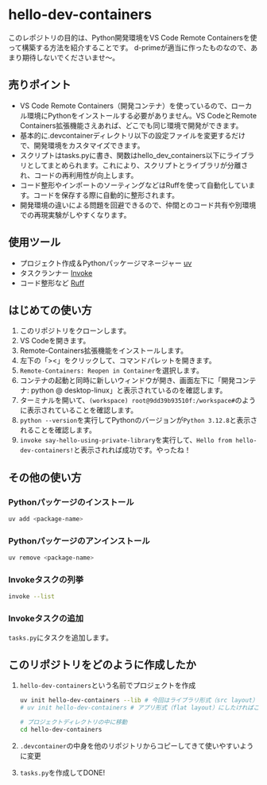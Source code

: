 # hello-dev-containers

このレポジトリの目的は、Python開発環境をVS Code Remote Containersを使って構築する方法を紹介することです。
d-primeが適当に作ったものなので、あまり期待しないでくださいませ〜。

## 売りポイント

- VS Code Remote Containers（開発コンテナ）を使っているので、ローカル環境にPythonをインストールする必要がありません。VS CodeとRemote Containers拡張機能さえあれば、どこでも同じ環境で開発ができます。
- 基本的に.devcontainerディレクトリ以下の設定ファイルを変更するだけで、開発環境をカスタマイズできます。
- スクリプトはtasks.pyに書き、関数はhello_dev_containers以下にライブラリとしてまとめられます。これにより、スクリプトとライブラリが分離され、コードの再利用性が向上します。
- コード整形やインポートのソーティングなどはRuffを使って自動化しています。コードを保存する際に自動的に整形されます。
- 開発環境の違いによる問題を回避できるので、仲間とのコード共有や別環境での再現実験がしやすくなります。

## 使用ツール

- プロジェクト作成＆Pythonパッケージマネージャー [uv](https://docs.astral.sh/uv/)
- タスクランナー [Invoke](http://www.pyinvoke.org/)
- コード整形など [Ruff](https://docs.astral.sh/ruff/)

## はじめての使い方

1. このリポジトリをクローンします。
2. VS Codeを開きます。
3. Remote-Containers拡張機能をインストールします。
4. 左下の「><」をクリックして、コマンドパレットを開きます。
5. `Remote-Containers: Reopen in Container`を選択します。
6. コンテナの起動と同時に新しいウィンドウが開き、画面左下に「開発コンテナ: python @ desktop-linux」と表示されているのを確認します。
7. ターミナルを開いて、`(workspace) root@9dd39b93510f:/workspace#`のように表示されていることを確認します。
8. `python --version`を実行してPythonのバージョンが`Python 3.12.8`と表示されることを確認します。
9. `invoke say-hello-using-private-library`を実行して、`Hello from hello-dev-containers!`と表示されれば成功です。やったね！

## その他の使い方

### Pythonパッケージのインストール

```bash
uv add <package-name>
```

### Pythonパッケージのアンインストール

```bash
uv remove <package-name>
```

### Invokeタスクの列挙

```bash
invoke --list
```

### Invokeタスクの追加

`tasks.py`にタスクを追加します。

## このリポジトリをどのように作成したか

1. `hello-dev-containers`という名前でプロジェクトを作成

    ```bash
    uv init hello-dev-containers --lib # 今回はライブラリ形式（src layout）を採用
    # uv init hello-dev-containers # アプリ形式（flat layout）にしたければこちら

    # プロジェクトディレクトリの中に移動
    cd hello-dev-containers
    ```

2. `.devcontainer`の中身を他のリポジトリからコピーしてきて使いやすいように変更

3. `tasks.py`を作成してDONE!
